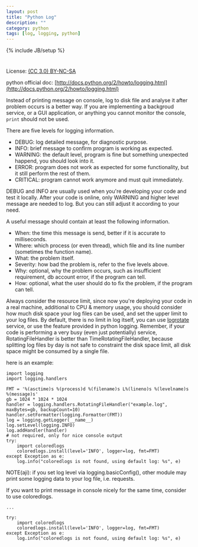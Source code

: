 ```yaml
---
layout: post
title: "Python Log"
description: ""
category: python
tags: [log, logging, python]
---
```

{% include JB/setup %}
#
License: [(CC 3.0) BY-NC-SA](http://creativecommons.org/licenses/by-nc-sa/3.0/)

python official doc: [http://docs.python.org/2/howto/logging.html](http://docs.python.org/2/howto/logging.html)

Instead of printing message on console, log to disk file and analyse it after problem occurs is a better way.
If you are implementing a backgroud service, or a GUI application, or anything you cannot monitor the console, `print` should not be used.

There are five levels for logging information.

* DEBUG: log detailed message, for diagnostic purpose.
* INFO: brief message to confirm program is working as expected.
* WARNING: the default level, program is fine but something unexpected happend, you should look into it.
* ERROR: program does not work as expected for some functionality, but it still perform the rest of them.
* CRITICAL: program cannot work anymore and must quit immediately.

DEBUG and INFO are usually used when you're developing your code and test it locally. After your code is online, only WARNING and higher level message are needed to log.
But you can still adjust it according to your need.

A useful message should contain at least the following information.

* When: the time this message is send, better if it is accurate to milliseconds.
* Where: which process (or even thread), which file and its line number (sometimes the function name).
* What: the problem itself.
* Severity: how bad the problem is, refer to the five levels above.
* Why: optional, why the problem occurs, such as insufficient requirement, db account error, if the program can tell.
* How: optional, what the user should do to fix the problem, if the program can tell.

Always consider the resource limit, since now you're deploying your code in a real machine, additional to CPU & memory usage, you should consider how much disk space your log files can be used, and set the upper limit to your log files.
By default, there is no limit in log itself, you can use [logrotate](https://github.com/logrotate/logrotate) service, or use the feature provided in python logging.
Remember, if your code is performing a very busy (even just potentially) service, RotatingFileHandler is better than TimeRotatingFileHandler, because splitting log files by day is not safe to constraint the disk space limit, all disk space might be consumed by a single file.

here is an example:

```
import logging
import logging.handlers

FMT = '%(asctime)s %(process)d %(filename)s L%(lineno)s %(levelname)s %(message)s'
gb = 1024 * 1024 * 1024
handler = logging.handlers.RotatingFileHandler("example.log", maxBytes=gb, backupCount=10)
handler.setFormatter(logging.Formatter(FMT))
log = logging.getLogger(__name__)
log.setLevel(logging.INFO)
log.addHandler(handler)
# not required, only for nice console output
try:
    import coloredlogs
    coloredlogs.install(level='INFO', logger=log, fmt=FMT)
except Exception as e:
    log.info("coloredlogs is not found, using default log: %s", e)
```

NOTE(aji): if you set log level via logging.basicConfig(), other module may print some logging data to your log file, i.e. requests.

If you want to print message in console nicely for the same time, consider to use coloredlogs.

```
...

try:
    import coloredlogs
    coloredlogs.install(level='INFO', logger=log, fmt=FMT)
except Exception as e:
    log.info("coloredlogs is not found, using default log: %s", e)
```
